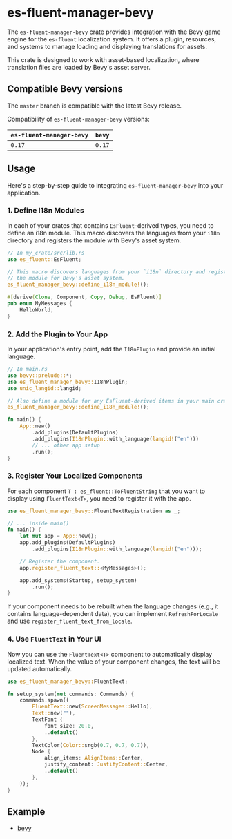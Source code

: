 # es-fluent-manager-bevy

The `es-fluent-manager-bevy` crate provides integration with the Bevy game engine for the `es-fluent` localization system. It offers a plugin, resources, and systems to manage loading and displaying translations for assets.

This crate is designed to work with asset-based localization, where translation files are loaded by Bevy's asset server.

## Compatible Bevy versions

The `master` branch is compatible with the latest Bevy release.

Compatibility of `es-fluent-manager-bevy` versions:

| `es-fluent-manager-bevy` | `bevy` |
| :----------------------- | :----- |
| `0.17`                   | `0.17` |

## Usage

Here's a step-by-step guide to integrating `es-fluent-manager-bevy` into your application.

### 1. Define I18n Modules

In each of your crates that contains `EsFluent`-derived types, you need to define an i18n module. This macro discovers the languages from your `i18n` directory and registers the module with Bevy's asset system.

```rs
// In my_crate/src/lib.rs
use es_fluent::EsFluent;

// This macro discovers languages from your `i18n` directory and registers
// the module for Bevy's asset system.
es_fluent_manager_bevy::define_i18n_module!();

#[derive(Clone, Component, Copy, Debug, EsFluent)]
pub enum MyMessages {
    HelloWorld,
}
```

### 2. Add the Plugin to Your App

In your application's entry point, add the `I18nPlugin` and provide an initial language.

```rs
// In main.rs
use bevy::prelude::*;
use es_fluent_manager_bevy::I18nPlugin;
use unic_langid::langid;

// Also define a module for any EsFluent-derived items in your main crate.
es_fluent_manager_bevy::define_i18n_module!();

fn main() {
    App::new()
        .add_plugins(DefaultPlugins)
        .add_plugins(I18nPlugin::with_language(langid!("en")))
        // ... other app setup
        .run();
}
```

### 3. Register Your Localized Components

For each component `T : es_fluent::ToFluentString` that you want to display using `FluentText<T>`, you need to register it with the app.

```rs
use es_fluent_manager_bevy::FluentTextRegistration as _;

// ... inside main()
fn main() {
    let mut app = App::new();
    app.add_plugins(DefaultPlugins)
        .add_plugins(I18nPlugin::with_language(langid!("en")));

    // Register the component.
    app.register_fluent_text::<MyMessages>();

    app.add_systems(Startup, setup_system)
        .run();
}
```

If your component needs to be rebuilt when the language changes (e.g., it contains language-dependent data), you can implement `RefreshForLocale` and use `register_fluent_text_from_locale`.

### 4. Use `FluentText` in Your UI

Now you can use the `FluentText<T>` component to automatically display localized text. When the value of your component changes, the text will be updated automatically.

```rs
use es_fluent_manager_bevy::FluentText;

fn setup_system(mut commands: Commands) {
    commands.spawn((
        FluentText::new(ScreenMessages::Hello),
        Text::new(""),
        TextFont {
            font_size: 20.0,
            ..default()
        },
        TextColor(Color::srgb(0.7, 0.7, 0.7)),
        Node {
            align_items: AlignItems::Center,
            justify_content: JustifyContent::Center,
            ..default()
        },
    ));
}
```

## Example
- [bevy](https://github.com/stayhydated/es-fluent/tree/master/examples/bevy-example)
